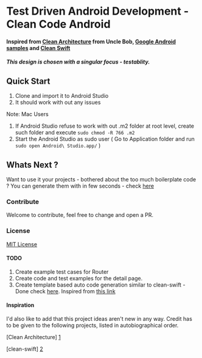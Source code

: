 # Test Driven Android Development - Clean Code Android
#### Inspired from [Clean Architecture][1] from Uncle Bob, [Google Android samples][3]  and [Clean Swift][2]
##### This design is chosen with a singular focus - testablity.

## Quick Start
1. Clone and import it to Android Studio
2. It should work with out any issues

Note: Mac Users
1. If Android Studio refuse to work with out .m2 folder at root level, create such folder and execute `sudo chmod -R 766 .m2`
2. Start the Android Studio as sudo user ( Go to Application folder and run `sudo open Android\ Studio.app/` )

## Whats Next ?
Want to use it your projects - bothered about the too much boilerplate code ? You can generate them with in few seconds - check [here][5]

### Contribute
Welcome to contribute, feel free to change and open a PR.

### License
[MIT License][6]

#### TODO
1. Create example test cases for Router
2. Create code and test examples for the detail page.
2. Create template based auto code generation similar to clean-swift - Done check [here][5]. Inspired from [this link][4]

#### Inspiration

I'd also like to add that this project ideas aren't new in any way. Credit has to be given to the following projects, listed in autobiographical order.

[Clean Architecture] [1]

[clean-swift] [2]

[1]: https://8thlight.com/blog/uncle-bob/2012/08/13/the-clean-architecture.html
[2]: http://clean-swift.com
[3]: https://github.com/googlesamples/android-testing
[4]: https://riggaroo.co.za/custom-file-templates-android-studio/
[5]: https://github.com
[6]: ./LICENSE
